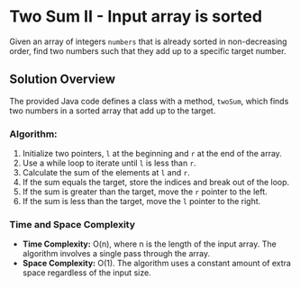 # Two Sum II - Input array is sorted

Given an array of integers `numbers` that is already sorted in non-decreasing order, find two numbers such that they add up to a specific target number.

## Solution Overview

The provided Java code defines a class with a method, `twoSum`, which finds two numbers in a sorted array that add up to the target.

### Algorithm:

1. Initialize two pointers, `l` at the beginning and `r` at the end of the array.
2. Use a while loop to iterate until `l` is less than `r`.
3. Calculate the sum of the elements at `l` and `r`.
4. If the sum equals the target, store the indices and break out of the loop.
5. If the sum is greater than the target, move the `r` pointer to the left.
6. If the sum is less than the target, move the `l` pointer to the right.

### Time and Space Complexity

- **Time Complexity:** O(n), where n is the length of the input array. The algorithm involves a single pass through the array.
- **Space Complexity:** O(1). The algorithm uses a constant amount of extra space regardless of the input size.
